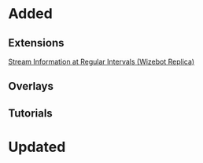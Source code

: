 # Added

## Extensions
[Stream Information at Regular Intervals (Wizebot Replica)](/extensions/stream-infos-at-regular-intervals)

## Overlays

## Tutorials

# Updated
